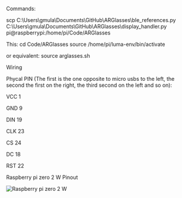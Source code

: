 Commands:

scp C:\Users\gmula\Documents\GitHub\ARGlasses\ble_references.py C:\Users\gmula\Documents\GitHub\ARGlasses\display_handler.py pi@raspberrypi:/home/pi/Code/ARGlasses

This:
cd Code/ARGlasses
source /home/pi/luma-env/bin/activate

or equivalent:
source arglasses.sh

Wiring

Phycal PIN (The first is the one opposite to micro usbs to the left, the second the first on the right, the third second on the left and so on):

VCC 1

GND 9

DIN 19

CLK 23

CS 24

DC 18

RST 22

Raspberry pi zero 2 W Pinout

![Raspberry pi zero 2 W](images/BOARD-Layout-CMPLETE_800x506)

